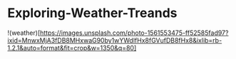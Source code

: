 # Exploring-Weather-Treands

!(weather)[https://images.unsplash.com/photo-1561553475-ff52585fad97?ixid=MnwxMjA3fDB8MHxwaG90by1wYWdlfHx8fGVufDB8fHx8&ixlib=rb-1.2.1&auto=format&fit=crop&w=1350&q=80]
